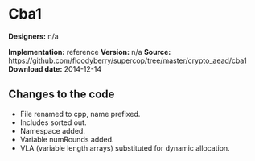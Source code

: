 # Cba1

**Designers:** n/a

**Implementation:** reference
**Version:** n/a
**Source:** https://github.com/floodyberry/supercop/tree/master/crypto_aead/cba1
**Download date:** 2014-12-14

## Changes to the code

* File renamed to cpp, name prefixed.
* Includes sorted out.
* Namespace added.
* Variable numRounds added.
* VLA (variable length arrays) substituted for dynamic allocation.
